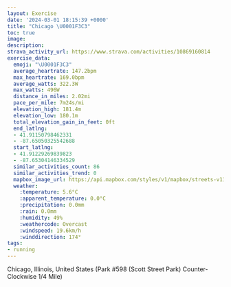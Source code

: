 ```yaml
---
layout: Exercise
date: '2024-03-01 18:15:39 +0000'
title: "Chicago \U0001F3C3"
toc: true
image:
description:
strava_activity_url: https://www.strava.com/activities/10869160814
exercise_data:
  emoji: "\U0001F3C3"
  average_heartrate: 147.2bpm
  max_heartrate: 169.0bpm
  average_watts: 322.3W
  max_watts: 496W
  distance_in_miles: 2.02mi
  pace_per_mile: 7m24s/mi
  elevation_high: 181.4m
  elevation_low: 180.1m
  total_elevation_gain_in_feet: 0ft
  end_latlng:
  - 41.91150798462331
  - -87.65050325542688
  start_latlng:
  - 41.91229269839823
  - -87.65304146334529
  similar_activities_count: 86
  similar_activities_trend: 0
  mapbox_image_url: https://api.mapbox.com/styles/v1/mapbox/streets-v11/static/path-5+787af2-1.0(g%7Bx~Fpl~uOAiCPc%40Ca%40n%40aAh%40gARqABk%40Ag%40DMPYC_ABAZ%3F%40EAOEwDA_F%3F_CEcBDsAEiC%40c%40CWBOFKDCZBbA%3FVFFFDjAEhC%40%60%40DXFLXVJBpAGb%40QLSDO%3FUA%7BAEuAKUOQKCUCS%3FaALOLOZANBj%40A%7CBBVDLTTPDbBINKLQHY%3FUEoBE%7B%40M%5BIKKGs%40%40u%40JMDIJO%5C%40%60AAjABl%40HVLRNJRBxAKNKLQDO%40SGsDIUOQSIUAg%40Bi%40HQLKTC%5E%40fB%40z%40H%5ELNPH%7C%40%40XARENKLOFO%3FSEiDEYGOOO%5BIKAi%40Dw%40AKAc%40MgBDIDCF%3FPFjAH%60HChC%40%7CB%3FlADfBKhAGHS%3F%40VAf%40BbA),pin-s-s+e5b22e(-87.65145,41.91172),pin-s-f+89ae00(-87.64886999999993,41.91099999999997)/auto/800x800?access_token=pk.eyJ1Ijoiam9zaGJlY2ttYW4iLCJhIjoiY205eWR2aDd1MWZ6djJrbXc4a3M0bWZleiJ9.XiG9OWkNcZk2QzjJbxLB4A
  weather:
    :temperature: 5.6°C
    :apparent_temperature: 0.0°C
    :precipitation: 0.0mm
    :rain: 0.0mm
    :humidity: 49%
    :weathercode: Overcast
    :windspeed: 19.6km/h
    :winddirection: 174°
tags:
- running
---
```

Chicago, Illinois, United States (Park #598 (Scott Street Park) Counter-Clockwise 1/4 Mile)
